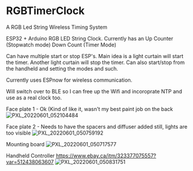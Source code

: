 # RGBTimerClock
 A RGB Led String Wireless Timing System
 
ESP32 + Arduino RGB LED String Clock. Currently has an Up Counter (Stopwatch mode) Down Count (Timer Mode)

Can have multiple start or stop ESP's. Main idea is a light curtain will start the timer. Another light curtain will stop the timer. Can also start/stop from the handheld and setting the modes and such.

Currently uses ESPnow for wireless communication.

Will switch over to BLE so I can free up the Wifi and incoroprate NTP and use as a real clock too.

Face plate 1 - Ok (Kind of like it, wasn't my best paint job on the back
![PXL_20220601_052104484](https://user-images.githubusercontent.com/281145/171333415-3501a350-1814-4ee9-b4ae-50da5fcec186.jpg)

Face plate 2 - Needs to have the spacers and diffuser added still, lights are too visible
![PXL_20220601_050759192](https://user-images.githubusercontent.com/281145/171332422-1844654c-b102-4cc1-b350-bfc79f449df7.jpg)

Mounting board
![PXL_20220601_050717577](https://user-images.githubusercontent.com/281145/171332867-1ba52387-84f2-4ad5-adcd-f47c427376b6.jpg)

Handheld Controller
https://www.ebay.ca/itm/323377075557?var=512438063607
![PXL_20220601_050831751](https://user-images.githubusercontent.com/281145/171332479-acf39e46-1081-4bc2-b078-9710e9ae5ded.jpg)

